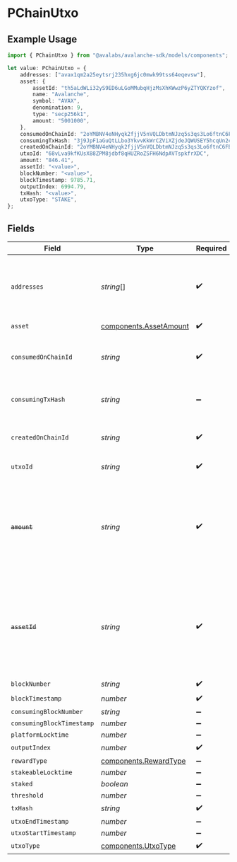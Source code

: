 # PChainUtxo

## Example Usage

```typescript
import { PChainUtxo } from "@avalabs/avalanche-sdk/models/components";

let value: PChainUtxo = {
    addresses: ["avax1qm2a25eytsrj235hxg6jc0mwk99tss64eqevsw"],
    asset: {
        assetId: "th5aLdWLi32yS9ED6uLGoMMubqHjzMsXhKWwzP6yZTYQKYzof",
        name: "Avalanche",
        symbol: "AVAX",
        denomination: 9,
        type: "secp256k1",
        amount: "5001000",
    },
    consumedOnChainId: "2oYMBNV4eNHyqk2fjjV5nVQLDbtmNJzq5s3qs3Lo6ftnC6FByM",
    consumingTxHash: "3j9JpF1aGuQtLLbo3YkvvKkWrCZViXZjdeJQWUSEY5hcqUn2c",
    createdOnChainId: "2oYMBNV4eNHyqk2fjjV5nVQLDbtmNJzq5s3qs3Lo6ftnC6FByM",
    utxoId: "68vLva9kfKUsX88ZPM8jdbf8qHUZRoZSFH6NdpAVTspkfrXDC",
    amount: "846.41",
    assetId: "<value>",
    blockNumber: "<value>",
    blockTimestamp: 9785.71,
    outputIndex: 6994.79,
    txHash: "<value>",
    utxoType: "STAKE",
};
```

## Fields

| Field                                                                                                                   | Type                                                                                                                    | Required                                                                                                                | Description                                                                                                             | Example                                                                                                                 |
| ----------------------------------------------------------------------------------------------------------------------- | ----------------------------------------------------------------------------------------------------------------------- | ----------------------------------------------------------------------------------------------------------------------- | ----------------------------------------------------------------------------------------------------------------------- | ----------------------------------------------------------------------------------------------------------------------- |
| `addresses`                                                                                                             | *string*[]                                                                                                              | :heavy_check_mark:                                                                                                      | Addresses that are eligible to sign the consumption of this output.                                                     | [<br/>"avax1qm2a25eytsrj235hxg6jc0mwk99tss64eqevsw"<br/>]                                                               |
| `asset`                                                                                                                 | [components.AssetAmount](../../models/components/assetamount.md)                                                        | :heavy_check_mark:                                                                                                      | N/A                                                                                                                     |                                                                                                                         |
| `consumedOnChainId`                                                                                                     | *string*                                                                                                                | :heavy_check_mark:                                                                                                      | Blockchain ID on which this output is consumed on.                                                                      | 2oYMBNV4eNHyqk2fjjV5nVQLDbtmNJzq5s3qs3Lo6ftnC6FByM                                                                      |
| `consumingTxHash`                                                                                                       | *string*                                                                                                                | :heavy_minus_sign:                                                                                                      | Transaction ID that consumed this output.                                                                               | 3j9JpF1aGuQtLLbo3YkvvKkWrCZViXZjdeJQWUSEY5hcqUn2c                                                                       |
| `createdOnChainId`                                                                                                      | *string*                                                                                                                | :heavy_check_mark:                                                                                                      | Blockchain ID on which this output is created on.                                                                       | 2oYMBNV4eNHyqk2fjjV5nVQLDbtmNJzq5s3qs3Lo6ftnC6FByM                                                                      |
| `utxoId`                                                                                                                | *string*                                                                                                                | :heavy_check_mark:                                                                                                      | UTXO ID for this output.                                                                                                | 68vLva9kfKUsX88ZPM8jdbf8qHUZRoZSFH6NdpAVTspkfrXDC                                                                       |
| ~~`amount`~~                                                                                                            | *string*                                                                                                                | :heavy_check_mark:                                                                                                      | : warning: ** DEPRECATED **: This will be removed in a future release, please migrate away from it as soon as possible. |                                                                                                                         |
| ~~`assetId`~~                                                                                                           | *string*                                                                                                                | :heavy_check_mark:                                                                                                      | : warning: ** DEPRECATED **: This will be removed in a future release, please migrate away from it as soon as possible. |                                                                                                                         |
| `blockNumber`                                                                                                           | *string*                                                                                                                | :heavy_check_mark:                                                                                                      | N/A                                                                                                                     |                                                                                                                         |
| `blockTimestamp`                                                                                                        | *number*                                                                                                                | :heavy_check_mark:                                                                                                      | N/A                                                                                                                     |                                                                                                                         |
| `consumingBlockNumber`                                                                                                  | *string*                                                                                                                | :heavy_minus_sign:                                                                                                      | N/A                                                                                                                     |                                                                                                                         |
| `consumingBlockTimestamp`                                                                                               | *number*                                                                                                                | :heavy_minus_sign:                                                                                                      | N/A                                                                                                                     |                                                                                                                         |
| `platformLocktime`                                                                                                      | *number*                                                                                                                | :heavy_minus_sign:                                                                                                      | N/A                                                                                                                     |                                                                                                                         |
| `outputIndex`                                                                                                           | *number*                                                                                                                | :heavy_check_mark:                                                                                                      | N/A                                                                                                                     |                                                                                                                         |
| `rewardType`                                                                                                            | [components.RewardType](../../models/components/rewardtype.md)                                                          | :heavy_minus_sign:                                                                                                      | N/A                                                                                                                     |                                                                                                                         |
| `stakeableLocktime`                                                                                                     | *number*                                                                                                                | :heavy_minus_sign:                                                                                                      | N/A                                                                                                                     |                                                                                                                         |
| `staked`                                                                                                                | *boolean*                                                                                                               | :heavy_minus_sign:                                                                                                      | N/A                                                                                                                     |                                                                                                                         |
| `threshold`                                                                                                             | *number*                                                                                                                | :heavy_minus_sign:                                                                                                      | N/A                                                                                                                     |                                                                                                                         |
| `txHash`                                                                                                                | *string*                                                                                                                | :heavy_check_mark:                                                                                                      | N/A                                                                                                                     |                                                                                                                         |
| `utxoEndTimestamp`                                                                                                      | *number*                                                                                                                | :heavy_minus_sign:                                                                                                      | N/A                                                                                                                     |                                                                                                                         |
| `utxoStartTimestamp`                                                                                                    | *number*                                                                                                                | :heavy_minus_sign:                                                                                                      | N/A                                                                                                                     |                                                                                                                         |
| `utxoType`                                                                                                              | [components.UtxoType](../../models/components/utxotype.md)                                                              | :heavy_check_mark:                                                                                                      | N/A                                                                                                                     |                                                                                                                         |